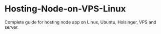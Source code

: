 # Hosting-Node-on-VPS-Linux
Complete guide for hosting node app on Linux, Ubuntu, Holsinger, VPS and server.
